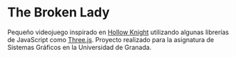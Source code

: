 # The Broken Lady

Pequeño videojuego inspirado en [Hollow Knight](https://store.steampowered.com/app/367520/Hollow_Knight/) utilizando algunas librerías de JavaScript como [Three.js](https://threejs.org/). Proyecto realizado para la asignatura de Sistemas Gráficos en la Universidad de Granada.
